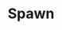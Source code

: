 ---
title: Spawn
issue: 16A
issue_nr: 16
full_title: Reflections, Part 1
subtitle: ''
story_arc: Reflections
crossover: ''
variant: ""
publisher: Image Comics
creators: 
  - Todd McFarlane
release_date: Dec 1993
release_year: 1993
genre:
  - Action
  - Adventure
  - Crime
  - Fantasy
  - Horror
  - Science Fiction
  - Super-Heroes
  - Thriller
format: Comic
pages: 32
signed_by: Greg Capullo
price: 7.50
---